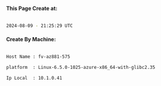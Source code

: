 
   
#### This Page Create at:

```bash

2024-08-09 - 21:25:29 UTC

```

#### Create By Machine:

```bash

Host Name : fv-az881-575

platform  : Linux-6.5.0-1025-azure-x86_64-with-glibc2.35

Ip Local  : 10.1.0.41

```

